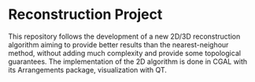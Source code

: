 Reconstruction Project
==============

This repository follows the development of a new 2D/3D reconstruction algorithm aiming to provide better results than the nearest-neighour method, without adding much complexity and provide some topological guarantees.
The implementation of the 2D algorithm is done in CGAL with its Arrangements package, visualization with QT.
